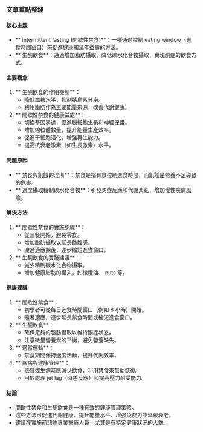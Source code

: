 ### 文章重點整理

#### 核心主題
- ** intermittent fasting (間歇性禁食)**：一種通過控制 eating window（進食時間窗口）來促進健康和延年益壽的方法。
- ** 生酮飲食**：通過增加脂肪攝取、降低碳水化合物攝取，實現酮症的飲食方式。

#### 主要觀念
1. ** 生酮飲食的作用機制**：
   - 降低血糖水平，抑制胰島素分泌。
   - 利用脂肪作為主要能量來源，改善代謝健康。
2. ** 間歇性禁食的健康益處**：
   - 切換基因表達，促進腦細胞生長和神經保護。
   - 增加線粒體數量，提升能量生產效率。
   - 促進干細胞活化，增強再生能力。
   - 提高抗衰老激素（如生長激素）水平。

#### 問題原因
- ** 禁食與飢餓的混淆**：禁食是指有意控制進食時間，而飢餧是營養不足導致的危害。
- ** 過度攝取精制碳水化合物**：引發炎症反應和代謝紊亂，增加慢性疾病風險。

#### 解決方法
1. ** 間歇性禁食的實施步驟**：
   - 從三餐開始，避免零食。
   - 增加脂肪攝取以延長飽腹感。
   - 渡過適應期後，逐步縮短進食窗口。
2. ** 生酮飲食的實踐建議**：
   - 減少精制碳水化合物攝取。
   - 增加健康脂肪的攝入，如橄欖油、 nuts 等。

#### 健康建議
1. ** 間歇性禁食**：
   - 初學者可從每日進食時間窗口（例如 8 小時）開始。
   - 隨著適應，逐步延長禁食時間或縮短進食窗口。
2. ** 生酮飲食**：
   - 確保足夠的脂肪攝取以維持酮症状态。
   - 注意微量營養素的平衡，避免營養缺失。
3. ** 適當運動**：
   - 禁食期間保持適度活動，提升代謝效率。
4. ** 疾病與健康管理**：
   - 感冒或生病時應減少飲食，利用禁食來幫助恢復。
   - 用於處理 jet lag（時差反應）和提高壓力耐受能力。

#### 結論
- 間歇性禁食和生酮飲食是一種有效的健康管理策略。
- 這些方法可促進代謝健康、提升能量水平、增強免疫力並延緩衰老。
- 建議在實施前諮詢專業醫療人員，尤其是有特定健康狀況的人群。
